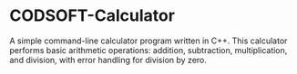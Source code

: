 # CODSOFT-Calculator
A simple command-line calculator program written in C++. This calculator performs basic arithmetic operations: addition, subtraction, multiplication, and division, with error handling for division by zero.
